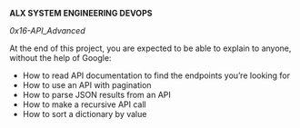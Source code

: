 __ALX SYSTEM ENGINEERING DEVOPS__

*0x16-API_Advanced*

At the end of this project, you are expected to be able to explain to anyone, without the help of Google:

* How to read API documentation to find the endpoints you’re looking for
* How to use an API with pagination
* How to parse JSON results from an API
* How to make a recursive API call
* How to sort a dictionary by value
